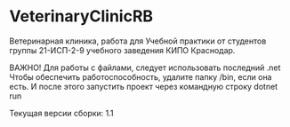 # VeterinaryClinicRB
Ветеринарная клиника, работа для Учебной практики от студентов группы 21-ИСП-2-9 учебного заведения КИПО Краснодар.

ВАЖНО!
Для работы с файлами, следует использовать последний .net
Чтобы обеспечить работоспособность, удалите папку /bin, если она есть. И после этого запустить проект через командную строку
dotnet run

Текущая версии сборки: 1.1
